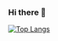 ### Hi there 👋

[![Top Langs](https://github-readme-stats.vercel.app/api/top-langs/?username=takashimakazuki
)](https://github.com/anuraghazra/github-readme-stats)


<!--
**takashimakazuki/takashimakazuki** is a ✨ _special_ ✨ repository because its `README.md` (this file) appears on your GitHub profile.

Here are some ideas to get you started:

- 🔭 I’m currently working on ...
- 🌱 I’m currently learning ...
- 👯 I’m looking to collaborate on ...
- 🤔 I’m looking for help with ...
- 💬 Ask me about ...
- 📫 How to reach me: ...
- 😄 Pronouns: ...
- ⚡ Fun fact: ...
-->
